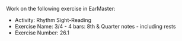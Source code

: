 Work on the following exercise in EarMaster:
- Activity: Rhythm Sight-Reading
- Exercise Name: 3/4 - 4 bars: 8th & Quarter notes - including rests
- Exercise Number: 26.1
